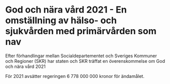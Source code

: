 # God och nära vård 2021 - En omställning av hälso- och sjukvården med primärvården som nav

Efter förhandlingar mellan Socialdepartementet och Sveriges Kommuner och Regioner (SKR) har staten och SKR träffat en överenskommelse om God och nära vård 2021

För 2021 avsätter regeringen 6 778 000 000 kronor för ändamålet.
